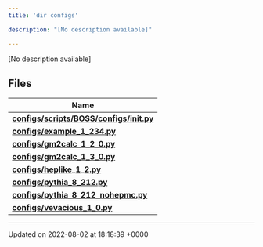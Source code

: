 ```yaml
---
title: 'dir configs'

description: "[No description available]"

---
```







[No description available]

## Files

| Name           |
| -------------- |
| **[configs/scripts/BOSS/configs/__init__.py](/documentation/code/colliderbit_development/files/scripts_2boss_2configs_2____init_____8py/#file-scripts/boss/configs/--init--.py)**  |
| **[configs/example_1_234.py](/documentation/code/colliderbit_development/files/example__1__234_8py/#file-example-1-234.py)**  |
| **[configs/gm2calc_1_2_0.py](/documentation/code/colliderbit_development/files/gm2calc__1__2__0_8py/#file-gm2calc-1-2-0.py)**  |
| **[configs/gm2calc_1_3_0.py](/documentation/code/colliderbit_development/files/gm2calc__1__3__0_8py/#file-gm2calc-1-3-0.py)**  |
| **[configs/heplike_1_2.py](/documentation/code/colliderbit_development/files/heplike__1__2_8py/#file-heplike-1-2.py)**  |
| **[configs/pythia_8_212.py](/documentation/code/colliderbit_development/files/pythia__8__212_8py/#file-pythia-8-212.py)**  |
| **[configs/pythia_8_212_nohepmc.py](/documentation/code/colliderbit_development/files/pythia__8__212__nohepmc_8py/#file-pythia-8-212-nohepmc.py)**  |
| **[configs/vevacious_1_0.py](/documentation/code/colliderbit_development/files/vevacious__1__0_8py/#file-vevacious-1-0.py)**  |






-------------------------------

Updated on 2022-08-02 at 18:18:39 +0000
